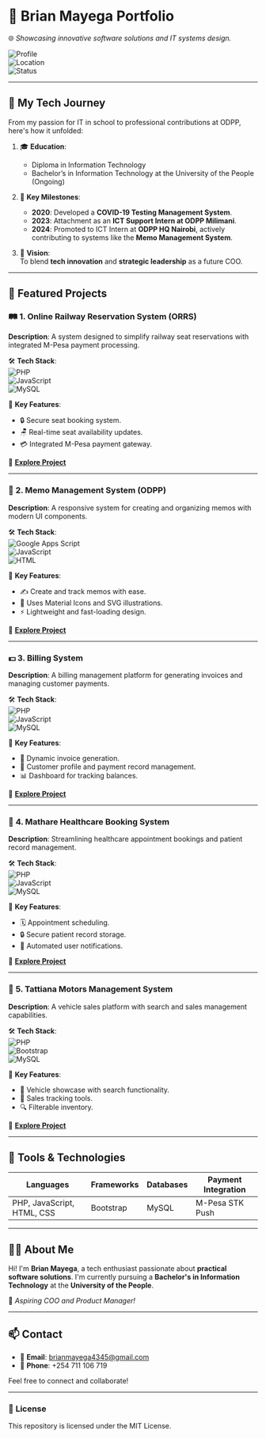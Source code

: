# 🚀 **Brian Mayega Portfolio**  

🌐 *Showcasing innovative software solutions and IT systems design.*  

![Profile](https://img.shields.io/badge/Profile-Brian%20Mayega-blue?style=for-the-badge&logo=github)  
![Location](https://img.shields.io/badge/Location-Kenya-green?style=for-the-badge&logo=world)  
![Status](https://img.shields.io/badge/Current%20Role-ICT%20Intern%20@%20ODPP-blueviolet?style=for-the-badge)  

---

## 🎯 **My Tech Journey**  

From my passion for IT in school to professional contributions at ODPP, here's how it unfolded:  

1. 🎓 **Education**:  
   - Diploma in Information Technology  
   - Bachelor’s in Information Technology at the University of the People (Ongoing)  

2. 🧩 **Key Milestones**:  
   - **2020**: Developed a **COVID-19 Testing Management System**.  
   - **2023**: Attachment as an **ICT Support Intern at ODPP Milimani**.  
   - **2024**: Promoted to ICT Intern at **ODPP HQ Nairobi**, actively contributing to systems like the **Memo Management System**.  

3. 🔭 **Vision**:  
   To blend **tech innovation** and **strategic leadership** as a future COO.  

---

## 🌟 **Featured Projects**  

### 🛤 **1. Online Railway Reservation System (ORRS)**  
**Description**: A system designed to simplify railway seat reservations with integrated M-Pesa payment processing.  

🛠️ **Tech Stack**:  
![PHP](https://img.shields.io/badge/-PHP-8892BF?logo=php&logoColor=white)  
![JavaScript](https://img.shields.io/badge/-JavaScript-F7DF1E?logo=javascript&logoColor=black)  
![MySQL](https://img.shields.io/badge/-MySQL-4479A1?logo=mysql&logoColor=white)  

📌 **Key Features**:  
- 🔒 Secure seat booking system.  
- 🪑 Real-time seat availability updates.  
- 💳 Integrated M-Pesa payment gateway.  

🔗 **[Explore Project](./ORRS)**  

---

### 📝 **2. Memo Management System (ODPP)**  
**Description**: A responsive system for creating and organizing memos with modern UI components.  

🛠️ **Tech Stack**:  
![Google Apps Script](https://img.shields.io/badge/-Google%20Apps%20Script-4285F4?logo=google&logoColor=white)  
![JavaScript](https://img.shields.io/badge/-JavaScript-F7DF1E?logo=javascript&logoColor=black)  
![HTML](https://img.shields.io/badge/-HTML5-E34F26?logo=html5&logoColor=white)  

📌 **Key Features**:  
- ✍️ Create and track memos with ease.  
- 🎨 Uses Material Icons and SVG illustrations.  
- ⚡ Lightweight and fast-loading design.  

🔗 **[Explore Project](./MemoManagementSystem)**  

---

### 💵 **3. Billing System**  
**Description**: A billing management platform for generating invoices and managing customer payments.  

🛠️ **Tech Stack**:  
![PHP](https://img.shields.io/badge/-PHP-8892BF?logo=php&logoColor=white)  
![JavaScript](https://img.shields.io/badge/-JavaScript-F7DF1E?logo=javascript&logoColor=black)  
![MySQL](https://img.shields.io/badge/-MySQL-4479A1?logo=mysql&logoColor=white)  

📌 **Key Features**:  
- 🧾 Dynamic invoice generation.  
- 📂 Customer profile and payment record management.  
- 📊 Dashboard for tracking balances.  

🔗 **[Explore Project](./BillingSystem)**  

---

### 🏥 **4. Mathare Healthcare Booking System**  
**Description**: Streamlining healthcare appointment bookings and patient record management.  

🛠️ **Tech Stack**:  
![PHP](https://img.shields.io/badge/-PHP-8892BF?logo=php&logoColor=white)  
![JavaScript](https://img.shields.io/badge/-JavaScript-F7DF1E?logo=javascript&logoColor=black)  
![MySQL](https://img.shields.io/badge/-MySQL-4479A1?logo=mysql&logoColor=white)  

📌 **Key Features**:  
- 🗓️ Appointment scheduling.  
- 🔒 Secure patient record storage.  
- 🔔 Automated user notifications.  

🔗 **[Explore Project](./MathareHealthcare)**  

---

### 🚗 **5. Tattiana Motors Management System**  
**Description**: A vehicle sales platform with search and sales management capabilities.  

🛠️ **Tech Stack**:  
![PHP](https://img.shields.io/badge/-PHP-8892BF?logo=php&logoColor=white)  
![Bootstrap](https://img.shields.io/badge/-Bootstrap-7952B3?logo=bootstrap&logoColor=white)  
![MySQL](https://img.shields.io/badge/-MySQL-4479A1?logo=mysql&logoColor=white)  

📌 **Key Features**:  
- 🚙 Vehicle showcase with search functionality.  
- 💼 Sales tracking tools.  
- 🔍 Filterable inventory.  

🔗 **[Explore Project](./TattianaMotors)**  

---

## 🔧 **Tools & Technologies**  

| **Languages** | **Frameworks** | **Databases** | **Payment Integration** |  
|---------------|----------------|----------------|--------------------------|  
| PHP, JavaScript, HTML, CSS | Bootstrap | MySQL | M-Pesa STK Push |  

---

## 👨‍💻 **About Me**  

Hi! I'm **Brian Mayega**, a tech enthusiast passionate about **practical software solutions**. I'm currently pursuing a **Bachelor's in Information Technology** at the **University of the People**.  

💼 *Aspiring COO and Product Manager!*  

---

## 📫 **Contact**  

- 📧 **Email**: [brianmayega4345@gmail.com](mailto:brianmayega4345@gmail.com)  
- 📱 **Phone**: +254 711 106 719 

Feel free to connect and collaborate!  

---  

### 📜 **License**  
This repository is licensed under the MIT License.  
